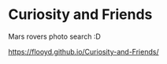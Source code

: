 # Curiosity and Friends

Mars rovers photo search :D

https://flooyd.github.io/Curiosity-and-Friends/
